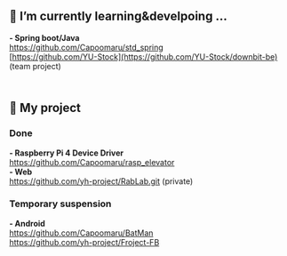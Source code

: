 ## 🌱 I’m currently learning&develpoing ...
**- Spring boot/Java<br>**
https://github.com/Capoomaru/std_spring<br>
[https://github.com/YU-Stock](https://github.com/YU-Stock/downbit-be) (team project)

## <br> 🔭 My project<br>
### Done<br>
**- Raspberry Pi 4 Device Driver<br>**
https://github.com/Capoomaru/rasp_elevator<br>
**- Web<br>**
https://github.com/yh-project/RabLab.git (private)<br>

### Temporary suspension<br>

**- Android<br>**
https://github.com/Capoomaru/BatMan<br>
https://github.com/yh-project/Froject-FB<br>




<!--
<br><br><br>[![Top Langs](https://github-readme-stats.vercel.app/api/top-langs/?username=Capoomaru&layout=compact)](https://github.com/Capoomaru/github-readme-stats)<br>
![Anurag's GitHub stats](https://github-readme-stats.vercel.app/api?username=Capoomaru&show_icons=true&theme=radical)
-->

<!--
**Capoomaru/Capoomaru** is a ✨ _special_ ✨ repository because its `README.md` (this file) appears on your GitHub profile.

Here are some ideas to get you started:

- 🔭 I’m currently working on ...
- 🌱 I’m currently learning ...
- 👯 I’m looking to collaborate on ...
- 🤔 I’m looking for help with ...
- 💬 Ask me about ...
- 📫 How to reach me: ...
- 😄 Pronouns: ...
- ⚡ Fun fact: ...
-->
